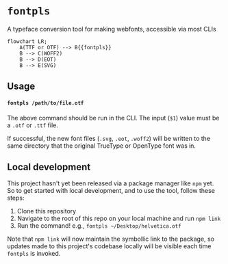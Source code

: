 # `fontpls`

A typeface conversion tool for making webfonts, accessible via most CLIs

```mermaid
flowchart LR;
    A(TTF or OTF) --> B{{fontpls}}
    B --> C(WOFF2)
    B --> D(EOT)
    B --> E(SVG)
```

## Usage

#### `fontpls /path/to/file.otf`

The above command should be run in the CLI. The input (`$1`) value must be a `.otf` or `.ttf` file.


If successful, the new font files (`.svg`, `.eot`, `.woff2`) will be written to the same directory that the original TrueType or OpenType font was in.

## Local development

This project hasn't yet been released via a package manager like `npm` yet. So to get started with local development, and to use the tool, follow these steps:

1. Clone this repository
2. Navigate to the root of this repo on your local machine and run `npm link`
3. Run the command! e.g., `fontpls ~/Desktop/helvetica.otf`

Note that `npm link` will now maintain the symbollic link to the package, so updates made to this project's codebase locally will be visible each time `fontpls` is invoked.
